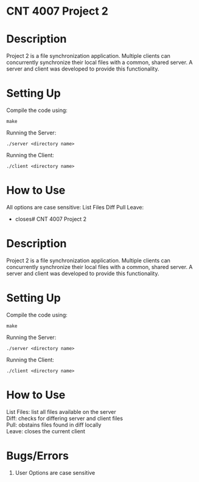 # CNT 4007 Project 2

# Description
Project 2 is a file synchronization application. Multiple clients can concurrently synchronize their local files with a common, shared server. A server and client was developed to provide this functionality. 

# Setting Up
Compile the code using:
```
make
```

Running the Server:
```
./server <directory name>
```

Running the Client:
```
./client <directory name>
```

# How to Use
All options are case sensitive:
List Files
Diff
Pull
Leave:
- closes# CNT 4007 Project 2

# Description
Project 2 is a file synchronization application. Multiple clients can concurrently synchronize their local files with a common, shared server. A server and client was developed to provide this functionality. 

# Setting Up
Compile the code using:
```
make
```

Running the Server:
```
./server <directory name>
```

Running the Client:
```
./client <directory name>
```

# How to Use
List Files:  list all files available on the server  
Diff: checks for differing server and client files  
Pull: obstains files found in diff locally  
Leave: closes the current client

# Bugs/Errors
1. User Options are case sensitive